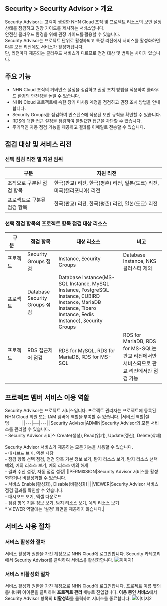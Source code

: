 ## Security > Security Advisor > 개요

Security Advisor는 고객이 생성한 NHN Cloud 조직 및 프로젝트 리소스의 보안 설정 상태를 점검하고 권장 가이드를 제시하는 서비스입니다. <br> 안전한 클라우드 환경을 위해 권장 가이드를 활용할 수 있습니다.<br>Security Advisor는 프로젝트 단위로 활성화되고 특정 리전에서 서비스를 활성화하면 다른 모든 리전에도 서비스가 활성화됩니다.<br>단, 리전마다 제공되는 클라우드 서비스가 다르므로 점검 대상 및 범위는 차이가 있습니다.

## 주요 기능
* NHN Cloud 조직의 거버넌스 설정을 점검하고 권장 조치 방법을 적용하여 클라우드 환경의 안전성을 높일 수 있습니다.
* NHN Cloud 프로젝트에 속한 장기 미사용 계정을 점검하고 권장 조치 방법을 안내합니다.
* Security Groups를 점검하여 인스턴스에 적용된 보안 규칙을 확인할 수 있습니다.
* RDS에 대한 접근 설정을 점검하여 불필요한 접근을 차단할 수 있습니다.
* 주기적인 자동 점검 기능을 제공하고 결과를 이메일로 전송할 수 있습니다.

## 점검 대상 및 서비스 리전
### 선택 점검 리전 별 지원 범위
|구분|지원 리전|
|---|---|
|조직으로 구분된 점검 항목|한국(판교) 리전, 한국(평촌) 리전, 일본(도쿄) 리전, 미국(캘리포니아) 리전|
|프로젝트로 구분된 점검 항목|한국(판교) 리전, 한국(평촌) 리전, 일본(도쿄) 리전|

### 선택 점검 항목의 프로젝트 항목 점검 대상 리소스
|구분&nbsp;&nbsp;&nbsp;&nbsp;&nbsp;|점검 항목|대상 리소스|비고|
|---|---|---|---|
|프로젝트 &nbsp;&nbsp;&nbsp;&nbsp;&nbsp; |Security Groups 점검|Instance, Security Groups|Database Instance, NKS 클러스터 제외|
|프로젝트 &nbsp;&nbsp;&nbsp;&nbsp;&nbsp;|Database Security Groups 점검|Database Instance(MS-SQL Instance, MySQL Instance, PostgreSQL Instance, CUBIRD Instance, MariaDB Instance, Tibero Instance, Redis Instance), Security Groups|
|프로젝트 &nbsp;&nbsp;&nbsp;&nbsp;&nbsp;&nbsp;&nbsp;&nbsp;&nbsp;&nbsp; |RDS 접근제어 점검 &nbsp;&nbsp;&nbsp;&nbsp;&nbsp;&nbsp;&nbsp;&nbsp;&nbsp;&nbsp;|RDS for MySQL, RDS for MariaDB, RDS for MS-SQL|RDS for MariaDB, RDS for MS-SQL는 판교 리전에서만 서비스되므로 판교 리전에서만 점검 가능|

## 프로젝트 멤버 서비스 이용 역할

Security Advisor는 프로젝트 서비스입니다.
프로젝트 관리자는 프로젝트에 등록된 NHN Cloud 회원 또는 IAM 멤버에 역할을 부여할 수 있습니다.
|서비스|역할|설명&nbsp;&nbsp;&nbsp;&nbsp;&nbsp;&nbsp;&nbsp;&nbsp;&nbsp;&nbsp;|
|---|---|---|
|Security Advisor|ADMIN|Security Advisor의 모든 서비스를 관리할 수 있습니다.<br> - Security Advisor 서비스 Create(생성), Read(읽기), Update(갱신), Delete(삭제)<br><br>Security Advisor 서비스가 제공하는 모든 기능을 사용할 수 있습니다.<br>- 대시보드 보기, 엑셀 저장<br>- 점검 항목 선택 점검, 점검 항목 기본 정보 보기, 탐지 리소스 보기, 탐지 리소스 선택 예외, 예외 리소스 보기, 예외 리소스 예외 해제<br>- 결과 수신 설정, 자동 점검 설정|
||PERMISSION|Security Advisor 서비스를 활성화하거나 비활성화할 수 있습니다.<br>- 서비스 Enable(활성화), Disable(비활성화)|
||VIEWER|Security Advisor 서비스 점검 결과를 확인할 수 있습니다.<br>- 대시보드 보기, 엑셀 다운로드<br>- 점검 항목 기본 정보 보기, 탐지 리소스 보기, 예외 리소스 보기<br>* VIEWER 역할에는 '설정' 화면을 제공하지 않습니다.|

## 서비스 사용 절차
### 서비스 활성화 절차
서비스 활성화 권한을 가진 계정으로 NHN Cloud에 로그인합니다. Security 카테고리에서 Security Advisor를 클릭하여 서비스를 활성화합니다.
![이미지1](https://kr1-api-object-storage.nhncloudservice.com/v1/AUTH_2acdfabf4efe4efc8a04c00b348110c9/cdn_origin/prod_securityadvisor/overview_01.png)

### 서비스 비활성화 절차
서비스 활성화 권한을 가진 계정으로 NHN Cloud에 로그인합니다. 프로젝트 이름 옆의 톱니바퀴 아이콘을 클릭하여 **프로젝트 관리** 메뉴로 진입합니다.
**이용 중인 서비스**에서 Security Advisor 항목의 **비활성화**를 클릭하여 서비스를 종료합니다.
![이미지2](https://kr1-api-object-storage.nhncloudservice.com/v1/AUTH_2acdfabf4efe4efc8a04c00b348110c9/cdn_origin/prod_securityadvisor/overview_02.png)

